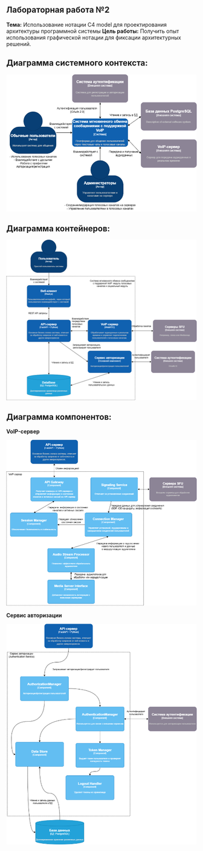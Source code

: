 Лабораторная работа №2
---
__Тема:__ Использование нотации C4 model для проектирования архитектуры программной системы
__Цель работы:__ Получить опыт использования графической нотации для фиксации архитектурных решений.

Диаграмма системного контекста:
---
![alt text](<Диаграмма системного контекста.png>)

Диаграмма контейнеров:
---
![alt text](<Диаграмма контейнеров.png>)

Диаграмма компонентов:
---
__VoIP-сервер__

![alt text](<Диаграмма компонентов(1).png>)

__Сервис авторизации__

![alt text](<Диаграмма компонентов(2).png>)